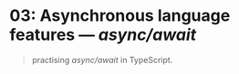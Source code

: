 # 03: Asynchronous language features &mdash; *async/await*
> practising *async/await* in TypeScript.
